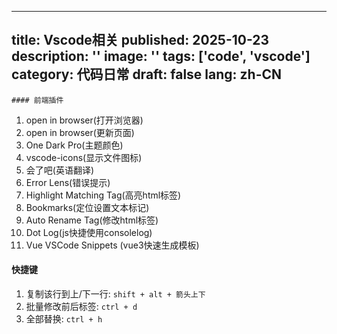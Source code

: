 
---
title: Vscode相关
published: 2025-10-23
description: ''
image: ''
tags: ['code', 'vscode']
category: 代码日常
draft: false
lang: zh-CN
---
    #### 前端插件

1. open in browser(打开浏览器)
2. open in browser(更新页面)
3. One Dark Pro(主题颜色)
4. vscode-icons(显示文件图标)
5. 会了吧(英语翻译)
6. Error Lens(错误提示)
7. Highlight Matching Tag(高亮html标签)
8. Bookmarks(定位设置文本标记)
9. Auto Rename Tag(修改html标签)
10. Dot Log(js快捷使用consolelog)
11. Vue VSCode Snippets (vue3快速生成模板)

#### 快捷键

1. 复制该行到上/下一行: `shift + alt + 箭头上下`
2. 批量修改前后标签: `ctrl + d`
3. 全部替换: `ctrl + h`